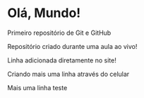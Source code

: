 # Olá, Mundo!
 Primeiro repositório de Git e GitHub

Repositório criado durante uma aula ao vivo!

Linha adicionada diretamente no site!

Criando mais uma linha através do celular

Mais uma linha teste
